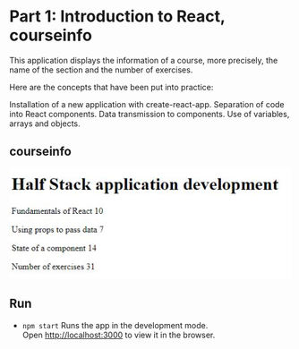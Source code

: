 # Part 1: Introduction to React, courseinfo

This application displays the information of a course, more precisely, the name of the section and the number of exercises.

Here are the concepts that have been put into practice: 

Installation of a new application with create-react-app.
Separation of code into React components.
Data transmission to components.
Use of variables, arrays and objects.

## courseinfo

![](/part1/images/P1_EX_courseinfo.JPG)

## Run 
- `npm start`
Runs the app in the development mode.<br />
Open [http://localhost:3000](http://localhost:3000) to view it in the browser.